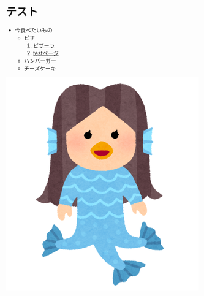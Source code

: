 # テスト 

- 今食べたいもの
  - ピザ
    1. [ピザーラ](https://www.pizza-la.co.jp/)
    1. [testページ](./test.html) 
  - ハンバーガー
  - チーズケーキ
  
![アマビエです](./amabie.png  "アマビエ") 
